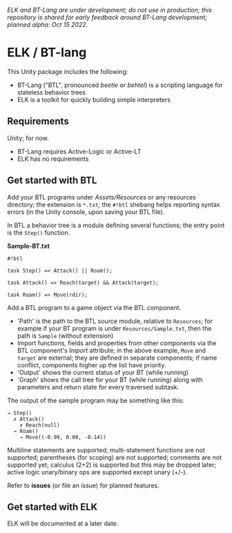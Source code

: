 *ELK and BT-Lang are under development; do not use in production; this repository is shared for early feedback around BT-Lang development; planned alpha: Oct 15 2022.*

# ELK / BT-lang

This Unity package includes the following:
- BT-Lang ("BTL", pronounced *beetle* or *behtel*) is a scripting language for stateless behavior trees
- ELK is a toolkit for quickly building simple interpreters

## Requirements

Unity; for now.

- BT-Lang requires Active-Logic or Active-LT
- ELK has no requirements

## Get started with BTL

Add your BTL programs under *Assets/Resources* or any resources directory; the extension is `*.txt`; the `#!btl` shebang helps reporting syntax errors (in the Unity console, upon saving your BTL file).

In BTL a behavior tree is a module defining several functions; the entry point is the `Step()` function.

**Sample-BT.txt**

```
#!btl

task Step() => Attack() || Roam();

task Attack() => Reach(target) && Attack(target);

task Roam() => Move(rdir);
```

Add a BTL program to a game object via the BTL component.

- 'Path' is the path to the BTL source module, relative to `Resources`; for example if your BT program is under `Resources/Sample.txt`, then the path is `Sample` (without extension)
- Import functions, fields and properties from other components via the BTL component's *Import* attribute;
in the above example, `Move` and `target` are external; they are defined in separate components; if name conflict, components higher up the list have priority.
- 'Output' shows the current status of your BT (while running)
- 'Graph' shows the call tree for your BT (while running) along with parameters and return state for every traversed subtask.

The output of the sample program may be something like this:

```
→ Step()
  ✗ Attack()
    ✗ Reach(null)
  → Roam()
    → Move((-0.99, 0.00, -0.14))
```

Multiline statements are supported; multi-statement functions are not supported; parentheses (for scoping) are not supported; comments are not supported yet; calculus (2+2) is supported but this may be dropped later; active logic unary/binary ops are supported except unary (+/-).

Refer to **issues** (or file an issue) for planned features.

## Get started with ELK

ELK will be documented at a later date.
